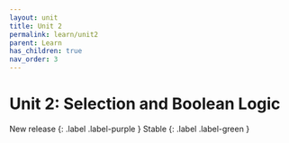 ```yaml
---
layout: unit
title: Unit 2
permalink: learn/unit2
parent: Learn
has_children: true
nav_order: 3
---
```


# Unit 2: Selection and Boolean Logic

<!-- prettier-ignore-start -->

New release
{: .label .label-purple }
Stable
{: .label .label-green }

<!-- prettier-ignore-end -->
